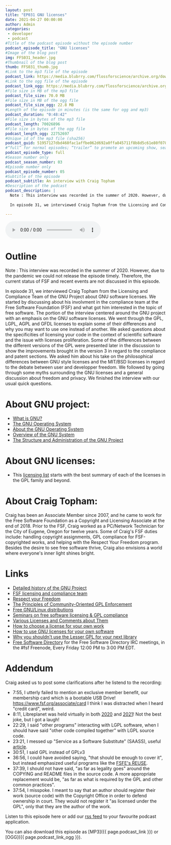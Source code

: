 ```yaml
---
layout: post
title: "EP031 GNU licenses"
date: 2021-04-27 00:00:00
author: Admin
categories: 
 - developer
 - podcast
#Title of the podcast episode without the episode number
podcast_episode_title: "GNU licenses"
#Image of the blog post
img: FFS031_header.jpg
#Thumbnail of the blog post
thumb: FFS031_thumb.jpg
#Link to the mp3 file of the episode
podcast_link: https://media.blubrry.com/flossforscience/archive.org/download/ffs-ep-031-gnu-licenses/FFS_EP031_GNU_Licenses.mp3
#Link to the ogg file of the episode
podcast_link_ogg: https://media.blubrry.com/flossforscience/archive.org/download/ffs-ep-031-gnu-licenses/FFS_EP031_GNU_Licenses.ogg
#File size in MB of the mp3 file
podcast_file_size: 70.0 MB
#File size in MB of the ogg file
podcast_file_size_ogg: 22.8 MB
#Length of the episode in minutes (is the same for ogg and mp3)
podcast_duration: "0:48:42"
#File size in bytes of the mp3 file
podcast_length: 70026896
#File size in bytes of the ogg file
podcast_length_ogg: 22752697
#Unique id of the mp3 file (sha256)
podcast_guid: 51957127dbd460fac1affbe062d692a0ffa845711f8b8d5c61e80f078f6b5826
#“full” for normal episodes; “trailer” to promote an upcoming show, season, or episode; or “bonus” for extra content related to a show, season, or episode.
podcast_episode_type: full
#Season number only
podcast_season_number: 03
#Episode number only
podcast_episode_number: 05
#Subtitle of the episode 
podcast_subtitle: An interview with Craig Topham
#Description of the podcast
podcast_description: |
  Note : This interview was recorded in the summer of 2020. However, due to the pandemic we could not release the episode timely. Therefore, the current status of FSF and recent events are not discussed in this episode.
  
  In episode 31, we interviewed Craig Topham from the Licensing and Compliance Team of the GNU Project about GNU software licenses. We started by discussing about his involvment in the compliance team at the Free Software Foundation (FSF) and what got him interested in the topic of free software. The portion of the interview centered around the GNU project with an emphasis on the GNU software licenses. We went through the GPL, LGPL, AGPL and GFDL licenses to explain some of their differences and why you may want to use one instead of another. We asked questions about the specificities of licensing your code in the context of scientific software and the issue with licenses proliferation. Some of the differences between the different versions of the GPL were presented later in the discussion to show the improvements brought in the version 3 in regard to the compliance and patent sections. We asked him about his take on the philosophical differences between GNU style licenses and the MIT/BSD licenses in regard to the debate between user and developper freedom. We followed by going through some myths surrounding the GNU licenses and a general discussion about freedom and privacy. We finished the interview with our usual quick questions. 

---
```


<audio controls>
  <source src="{{ page.podcast_link_ogg }}" type="audio/ogg">
  <source src="{{ page.podcast_link }}" type="audio/mpeg">
Your browser does not support the audio element.
</audio>

# Outline

Note : This interview was recorded in the summer of 2020. However, due to the pandemic we could not release the episode timely. Therefore, the current status of FSF and recent events are not discussed in this episode.

In episode 31, we interviewed Craig Topham from the Licensing and Compliance Team of the GNU Project about GNU software licenses. We started by discussing about his involvment in the compliance team at the Free Software Foundation (FSF) and what got him interested in the topic of free software. The portion of the interview centered around the GNU project with an emphasis on the GNU software licenses. We went through the GPL, LGPL, AGPL and GFDL licenses to explain some of their differences and why you may want to use one instead of another. We asked questions about the specificities of licensing your code in the context of scientific software and the issue with licenses proliferation. Some of the differences between the different versions of the GPL were presented later in the discussion to show the improvements brought in the version 3 in regard to the compliance and patent sections. We asked him about his take on the philosophical differences between GNU style licenses and the MIT/BSD licenses in regard to the debate between user and developper freedom. We followed by going through some myths surrounding the GNU licenses and a general discussion about freedom and privacy. We finished the interview with our usual quick questions. 

# About GNU project:

* [What is GNU?](https://www.gnu.org/)
* [The GNU Operating System](https://www.gnu.org/gnu/gnu.html)
* [About the GNU Operating System](https://www.gnu.org/gnu/about-gnu.html)
* [Overview of the GNU System](https://www.gnu.org/gnu/gnu-history.html)
* [The Structure and Administration of the GNU Project](https://www.gnu.org/gnu/gnu-structure.html)


# About GNU licenses:

* This [licensing list]( https://www.gnu.org/licenses/license-list.html) starts with the best summary of each of the licenses in the GPL family and beyond.


# About Craig Topham:

Craig has been an Associate Member since 2007, and he came to work for the Free Software Foundation as a Copyright and Licensing Associate at the end of 2018. Prior to the FSF, Craig worked as a PC/Network Technician for the City of Eugene, Oregon for twelve years. Some of Craig's FSF duties include: handling copyright assignments, GPL compliance for FSF-copyrighted works, and helping with the Respect Your Freedom program. Besides the desire to see free software thrive, Craig also envisions a world where everyone's inner light shines bright.

# Links

* [Detailed history of the GNU Project](https://www.gnu.org/gnu/thegnuproject.html)
* [FSF licensing and compliance team](https://www.fsf.org/licensing/)
* [Respect your Freedom](https://ryf.fsf.org)
* [The Principles of Community-Oriented GPL Enforcement](https://www.fsf.org/licensing/enforcement-principles)
* [Free GNU/Linux distributions](https://www.gnu.org/distros/free-distros.html)
* [Seminars on free software licensing & GPL compliance](https://www.fsf.org/licensing/seminars/)
* [Various Licenses and Comments about Them](https://www.gnu.org/licenses/license-list.html)
* [How to choose a license for your own work](https://www.gnu.org/licenses/license-recommendations.html)
* [How to use GNU licenses for your own software](https://www.gnu.org/licenses/gpl-howto.html)
* [Why you shouldn't use the Lesser GPL for your next library](https://www.gnu.org/licenses/why-not-lgpl.html)
* [Free Software Directory](https://directory.fsf.org) for the Free Software Directory IRC meetings, in the #fsf Freenode, Every Friday 12:00 PM to 3:00 PM EDT.

# Addendum

Craig asked us to post some clarifications after he listend to the recording:

* 7:55, I utterly failed to mention an exclusive member benefit, our membership card which is a bootable USB Drive! <https://www.fsf.org/associate/card> I think I was distracted when I heard "credit card", weird.
* 8:11, Libreplanet was held virtually in both [2020](https://libreplanet.org/2021/) and [2021](https://libreplanet.org/2021/)! Not the best joke, but I got a laugh! 
* 22:29, I said "other programs" interacting with LGPL software, when I should have said "other code compiled together" with LGPL source code.
* 23:21, I messed up "Service as a Software Substitute" (SAASS), useful [article](https://www.gnu.org/philosophy/who-does-that-server-really-serve.en.html).
* 30:51, I said GPL instead of GPLv3
* 36:56, I could have avoided saying, "that should be enough to cover it", but instead emphasized useful programs like the [FSFE's REUSE](https://reuse.software/).
* 37:39, I should not have said, "as far as legality goes" around the COPYING and README files in the source code. A more appropriate replacement would be, "as far as what is required by the GPL and other common practices".
* 37:54, I misspoke. I meant to say that an author should register their work (source code) with the Copyright Office in order to defend ownership in court. They would not register it "as licensed under the GPL", only that they are the author of the work.

Listen to this episode here or add our [rss feed](https://flossforscience.com/feed.xml) to your favourite podcast application. 

You can also download this episode as [MP3]({{ page.podcast_link }}) or [OGG]({{ page.podcast_link_ogg }}). 
